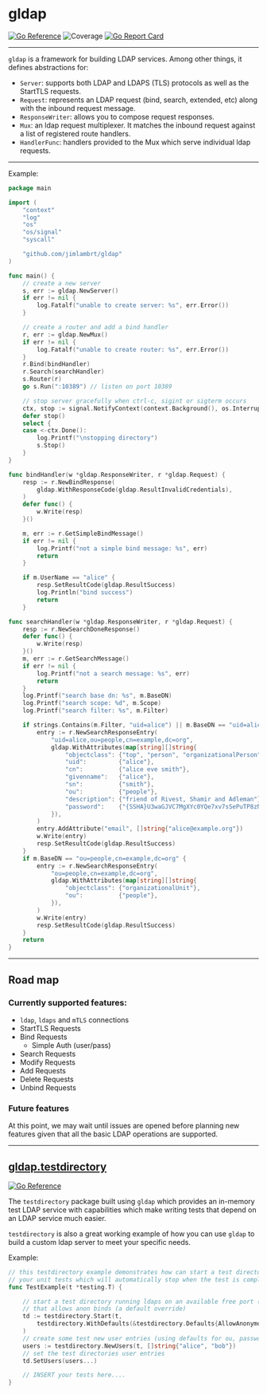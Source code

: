 # gldap
[![Go Reference](https://pkg.go.dev/badge/github.com/jimlambrt/gldap/gldap.svg)](https://pkg.go.dev/github.com/jimlambrt/gldap)
![Coverage](https://img.shields.io/badge/Coverage-88.6%25-brightgreen)
[![Go Report Card](https://goreportcard.com/badge/github.com/jimlambrt/gldap)](https://goreportcard.com/report/github.com/jimlambrt/gldap)

<hr>

`gldap` is a framework for building LDAP services.  Among other things, it defines abstractions for:

* `Server`: supports both LDAP and LDAPS (TLS) protocols as well as the StartTLS
  requests. 
* `Request`: represents an LDAP request (bind, search, extended, etc) along with
  the inbound request message. 
* `ResponseWriter`: allows you to compose request responses.
* `Mux`: an ldap request multiplexer. It matches the inbound request against a
  list of registered route handlers. 
* `HandlerFunc`: handlers provided to the Mux which serve individual ldap requests.

<hr>

Example:

```go
package main

import (
	"context"
	"log"
	"os"
	"os/signal"
	"syscall"

	"github.com/jimlambrt/gldap"
)

func main() {
	// create a new server
	s, err := gldap.NewServer()
	if err != nil {
		log.Fatalf("unable to create server: %s", err.Error())
	}

	// create a router and add a bind handler
	r, err := gldap.NewMux()
	if err != nil {
		log.Fatalf("unable to create router: %s", err.Error())
	}
	r.Bind(bindHandler)
	r.Search(searchHandler)
	s.Router(r)
	go s.Run(":10389") // listen on port 10389

	// stop server gracefully when ctrl-c, sigint or sigterm occurs
	ctx, stop := signal.NotifyContext(context.Background(), os.Interrupt)
	defer stop()
	select {
	case <-ctx.Done():
		log.Printf("\nstopping directory")
		s.Stop()
	}
}

func bindHandler(w *gldap.ResponseWriter, r *gldap.Request) {
	resp := r.NewBindResponse(
		gldap.WithResponseCode(gldap.ResultInvalidCredentials),
	)
	defer func() {
		w.Write(resp)
	}()

	m, err := r.GetSimpleBindMessage()
	if err != nil {
		log.Printf("not a simple bind message: %s", err)
		return
	}

	if m.UserName == "alice" {
		resp.SetResultCode(gldap.ResultSuccess)
		log.Println("bind success")
		return
	}

func searchHandler(w *gldap.ResponseWriter, r *gldap.Request) {
	resp := r.NewSearchDoneResponse()
	defer func() {
		w.Write(resp)
	}()
	m, err := r.GetSearchMessage()
	if err != nil {
		log.Printf("not a search message: %s", err)
		return
	}
	log.Printf("search base dn: %s", m.BaseDN)
	log.Printf("search scope: %d", m.Scope)
	log.Printf("search filter: %s", m.Filter)

	if strings.Contains(m.Filter, "uid=alice") || m.BaseDN == "uid=alice,ou=people,cn=example,dc=org" {
		entry := r.NewSearchResponseEntry(
			"uid=alice,ou=people,cn=example,dc=org",
			gldap.WithAttributes(map[string][]string{
				"objectclass": {"top", "person", "organizationalPerson", "inetOrgPerson"},
				"uid":         {"alice"},
				"cn":          {"alice eve smith"},
				"givenname":   {"alice"},
				"sn":          {"smith"},
				"ou":          {"people"},
				"description": {"friend of Rivest, Shamir and Adleman"},
				"password":    {"{SSHA}U3waGJVC7MgXYc0YQe7xv7sSePuTP8zN"},
			}),
		)
		entry.AddAttribute("email", []string{"alice@example.org"})
		w.Write(entry)
		resp.SetResultCode(gldap.ResultSuccess)
	}
	if m.BaseDN == "ou=people,cn=example,dc=org" {
		entry := r.NewSearchResponseEntry(
			"ou=people,cn=example,dc=org",
			gldap.WithAttributes(map[string][]string{
				"objectclass": {"organizationalUnit"},
				"ou":          {"people"},
			}),
		)
		w.Write(entry)
		resp.SetResultCode(gldap.ResultSuccess)
	}
	return
}
```
<hr>

## Road map

### Currently supported features:

* `ldap`, `ldaps` and `mTLS` connections
* StartTLS Requests
* Bind Requests
  * Simple Auth (user/pass) 
* Search Requests
* Modify Requests
* Add Requests
* Delete Requests
* Unbind Requests

### Future features
At this point, we may wait until issues are opened before planning new features
given that all the basic LDAP operations are supported. 

<hr>

## [gldap.testdirectory](testdirectory/README.md)
[![Go
Reference](https://pkg.go.dev/badge/github.com/jimlambrt/gldap/testdirectory.svg)](https://pkg.go.dev/github.com/jimlambrt/gldap/testdirectory) 

The `testdirectory` package built using `gldap` which provides an in-memory test
LDAP service with capabilities which make writing tests that depend on an LDAP
service much easier.  

`testdirectory` is also a great working example of how you can use `gldap` to build a custom
ldap server to meet your specific needs.

Example:

```go
// this testdirectory example demonstrates how can start a test directory for 
// your unit tests which will automatically stop when the test is complete. 
func TestExample(t *testing.T) {

	// start a test directory running ldaps on an available free port (defaults)
	// that allows anon binds (a default override)
	td := testdirectory.Start(t,
		testdirectory.WithDefaults(&testdirectory.Defaults{AllowAnonymousBind: true}),
	)
	// create some test new user entries (using defaults for ou, password, etc)
	users := testdirectory.NewUsers(t, []string{"alice", "bob"})
	// set the test directories user entries
	td.SetUsers(users...)

	// INSERT your tests here....
}
```